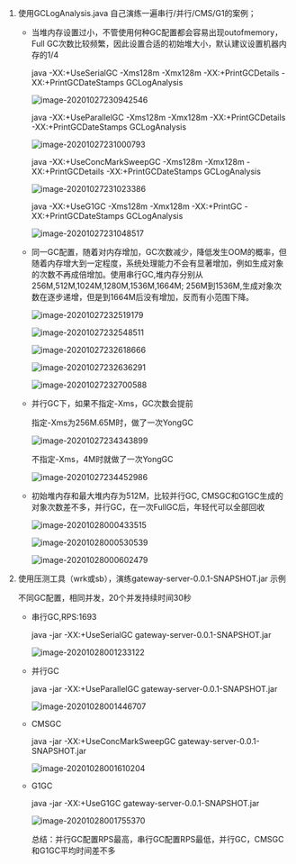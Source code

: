 1. 使用GCLogAnalysis.java 自己演练一遍串行/并行/CMS/G1的案例；
   
   - 当堆内存设置过小，不管使用何种GC配置都会容易出现outofmemory，Full GC次数比较频繁，因此设置合适的初始堆大小，默认建议设置机器内存的1/4
   
     java -XX:+UseSerialGC -Xms128m -Xmx128m -XX:+PrintGCDetails -XX:+PrintGCDateStamps GCLogAnalysis
   
     ![image-20201027230942546](C:\Users\liang\AppData\Roaming\Typora\typora-user-images\image-20201027230942546.png)
   
     java -XX:+UseParallelGC -Xms128m -Xmx128m -XX:+PrintGCDetails -XX:+PrintGCDateStamps GCLogAnalysis
   
     ![image-20201027231000793](C:\Users\liang\AppData\Roaming\Typora\typora-user-images\image-20201027231000793.png)
   
     java -XX:+UseConcMarkSweepGC -Xms128m -Xmx128m -XX:+PrintGCDetails -XX:+PrintGCDateStamps GCLogAnalysis
   
     ![image-20201027231023386](C:\Users\liang\AppData\Roaming\Typora\typora-user-images\image-20201027231023386.png)
   
     java -XX:+UseG1GC -Xms128m -Xmx128m -XX:+PrintGC -XX:+PrintGCDateStamps GCLogAnalysis
   
     ![image-20201027231048517](C:\Users\liang\AppData\Roaming\Typora\typora-user-images\image-20201027231048517.png)
   
   - 同一GC配置，随着对内存增加，GC次数减少，降低发生OOM的概率，但随着内存增大到一定程度，系统处理能力不会有显著增加，例如生成对象的次数不再成倍增加。使用串行GC,堆内存分别从256M,512M,1024M,1280M,1536M,1664M; 256M到1536M,生成对象次数在逐步递增，但是到1664M后没有增加，反而有小范围下降。
   
     ![image-20201027232519179](C:\Users\liang\AppData\Roaming\Typora\typora-user-images\image-20201027232519179.png)
   
     ![image-20201027232548511](C:\Users\liang\AppData\Roaming\Typora\typora-user-images\image-20201027232548511.png)
   
     ![image-20201027232618666](C:\Users\liang\AppData\Roaming\Typora\typora-user-images\image-20201027232618666.png)
   
     ![image-20201027232636291](C:\Users\liang\AppData\Roaming\Typora\typora-user-images\image-20201027232636291.png)
   
     ![image-20201027232700588](C:\Users\liang\AppData\Roaming\Typora\typora-user-images\image-20201027232700588.png)
   
   - 并行GC下，如果不指定-Xms，GC次数会提前
   
     指定-Xms为256M.65M时，做了一次YongGC
   
     ![image-20201027234343899](C:\Users\liang\AppData\Roaming\Typora\typora-user-images\image-20201027234343899.png)
   
     不指定-Xms，4M时就做了一次YongGC
   
     ![image-20201027234452986](C:\Users\liang\AppData\Roaming\Typora\typora-user-images\image-20201027234452986.png)
   
   - 初始堆内存和最大堆内存为512M，比较并行GC, CMSGC和G1GC生成的对象次数差不多，并行GC，在一次FullGC后，年轻代可以全部回收
   
     ![image-20201028000433515](C:\Users\liang\AppData\Roaming\Typora\typora-user-images\image-20201028000433515.png)
   
     ![image-20201028000530539](C:\Users\liang\AppData\Roaming\Typora\typora-user-images\image-20201028000530539.png)
   
     ![image-20201028000602479](C:\Users\liang\AppData\Roaming\Typora\typora-user-images\image-20201028000602479.png)
   
2. 使用压测工具（wrk或sb），演练gateway-server-0.0.1-SNAPSHOT.jar 示例

   不同GC配置，相同并发，20个并发持续时间30秒

   - 串行GC,RPS:1693

     java -jar -XX:+UseSerialGC gateway-server-0.0.1-SNAPSHOT.jar

     ![image-20201028001233122](C:\Users\liang\AppData\Roaming\Typora\typora-user-images\image-20201028001233122.png)

   - 并行GC

     java -jar -XX:+UseParallelGC gateway-server-0.0.1-SNAPSHOT.jar

     ![image-20201028001446707](C:\Users\liang\AppData\Roaming\Typora\typora-user-images\image-20201028001446707.png)

   - CMSGC

     java -jar -XX:+UseConcMarkSweepGC gateway-server-0.0.1-SNAPSHOT.jar

     ![image-20201028001610204](C:\Users\liang\AppData\Roaming\Typora\typora-user-images\image-20201028001610204.png)

   - G1GC

     java -jar -XX:+UseG1GC gateway-server-0.0.1-SNAPSHOT.jar

     ![image-20201028001755370](C:\Users\liang\AppData\Roaming\Typora\typora-user-images\image-20201028001755370.png)

     总结：并行GC配置RPS最高，串行GC配置RPS最低，并行GC，CMSGC和G1GC平均时间差不多



